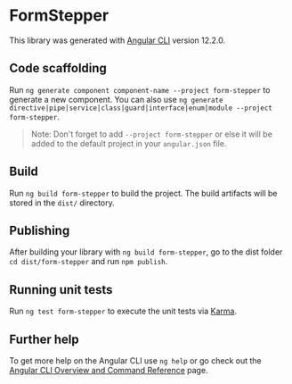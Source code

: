 # FormStepper

This library was generated with [Angular CLI](https://github.com/angular/angular-cli) version 12.2.0.

## Code scaffolding

Run `ng generate component component-name --project form-stepper` to generate a new component. You can also use `ng generate directive|pipe|service|class|guard|interface|enum|module --project form-stepper`.

> Note: Don't forget to add `--project form-stepper` or else it will be added to the default project in your `angular.json` file.

## Build

Run `ng build form-stepper` to build the project. The build artifacts will be stored in the `dist/` directory.

## Publishing

After building your library with `ng build form-stepper`, go to the dist folder `cd dist/form-stepper` and run `npm publish`.

## Running unit tests

Run `ng test form-stepper` to execute the unit tests via [Karma](https://karma-runner.github.io).

## Further help

To get more help on the Angular CLI use `ng help` or go check out the [Angular CLI Overview and Command Reference](https://angular.io/cli) page.

